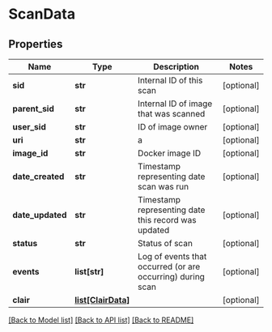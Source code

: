 # ScanData

## Properties
Name | Type | Description | Notes
------------ | ------------- | ------------- | -------------
**sid** | **str** | Internal ID of this scan | [optional] 
**parent_sid** | **str** | Internal ID of image that was scanned | [optional] 
**user_sid** | **str** | ID of image owner | [optional] 
**uri** | **str** | a | [optional] 
**image_id** | **str** | Docker image ID | [optional] 
**date_created** | **str** | Timestamp representing date scan was run | [optional] 
**date_updated** | **str** | Timestamp representing date this record was updated | [optional] 
**status** | **str** | Status of scan | [optional] 
**events** | **list[str]** | Log of events that occurred (or are occurring) during scan | [optional] 
**clair** | [**list[ClairData]**](ClairData.md) |  | [optional] 

[[Back to Model list]](../README.md#documentation-for-models) [[Back to API list]](../README.md#documentation-for-api-endpoints) [[Back to README]](../README.md)


